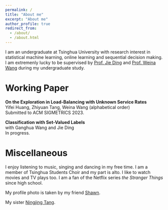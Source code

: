 ```yaml
---
permalink: /
title: "About me"
excerpt: "About me"
author_profile: true
redirect_from: 
  - /about/
  - /about.html
---
```


I am an undergraduate at Tsinghua University with research interest in statistical machine learning, online learning and sequential decision making. I am extremenly lucky to be supervised by [Prof. Jie Ding](jding.org) and [Prof. Weina Wang](http://www.cs.cmu.edu/~weinaw/) during my undergraduate study.

Working Paper
======
**On the Exploration in Load-Balancing with Unknown Service Rates**  
Yifei Huang, Zhiyuan Tang, Weina Wang (alphabetical order)  
Submitted to ACM SIGMETRICS 2023.

**Classification with Set-Valued Labels**  
with Ganghua Wang and Jie Ding  
In progress.

Miscellaneous
======
I enjoy listening to music, singing and dancing in my free time. I am a member of Tsinghua Students Choir and my part is alto. I like to watch movies and TV plays too. I am a fan of the Netflix series *the Stranger Things* since high school.

My profile photo is taken by my friend [Shawn](https://www.linkedin.com/in/zeshengfu/).

My sister [Ningjing Tang](https://ningjingtang.com/).
